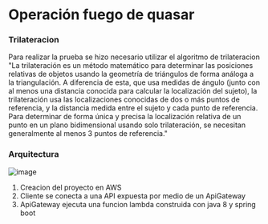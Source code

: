 # Operación fuego de quasar

### Trilateracion

Para realizar la prueba se hizo necesario utilizar el algoritmo de trilateracion "La trilateración es un método matemático para determinar las posiciones relativas de objetos usando la geometría de triángulos de forma análoga a la triangulación. A diferencia de esta, que usa medidas de ángulo (junto con al menos una distancia conocida para calcular la localización del sujeto), la trilateración usa las localizaciones conocidas de dos o más puntos de referencia, y la distancia medida entre el sujeto y cada punto de referencia. Para determinar de forma única y precisa la localización relativa de un punto en un plano bidimensional usando solo trilateración, se necesitan generalmente al menos 3 puntos de referencia."

### Arquitectura

![image](https://user-images.githubusercontent.com/17581875/150808130-e3f146c4-1339-4cb3-835d-5b9405369b76.png)

1. Creacion del proyecto en AWS
2. Cliente se conecta a una API expuesta por medio de un ApiGateway
3. ApiGateway ejecuta una funcion lambda construida con java 8 y spring boot
